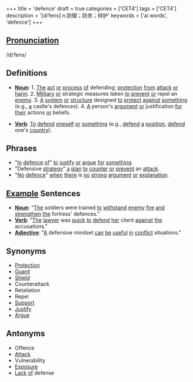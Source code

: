 +++
title = 'defence'
draft = true
categories = ['CET4']
tags = ['CET4']
description = '[diˈfens] n.防御；防务；辩护'
keywords = ['ai words', 'defence']
+++

## [Pronunciation](/post/pronunciation/)
/dɪˈfens/

## Definitions
- **[Noun](/post/noun/)**: 1. [The](/post/the/) [act](/post/act/) [or](/post/or/) [process](/post/process/) [of](/post/of/) defending; [protection](/post/protection/) [from](/post/from/) [attack](/post/attack/) [or](/post/or/) [harm](/post/harm/). 2. [Military](/post/military/) [or](/post/or/) strategic measures taken [to](/post/to/) [prevent](/post/prevent/) [or](/post/or/) repel an [enemy](/post/enemy/). 3. [A](/post/a/) [system](/post/system/) [or](/post/or/) [structure](/post/structure/) designed [to](/post/to/) [protect](/post/protect/) [against](/post/against/) [something](/post/something/) (e.g., [a](/post/a/) castle's defences). 4. [A](/post/a/) person's [argument](/post/argument/) [or](/post/or/) justification [for](/post/for/) [their](/post/their/) actions [or](/post/or/) beliefs.

- **[Verb](/post/verb/)**: [To](/post/to/) [defend](/post/defend/) [oneself](/post/oneself/) [or](/post/or/) [something](/post/something/) (e.g., [defend](/post/defend/) [a](/post/a/) [position](/post/position/), [defend](/post/defend/) one's [country](/post/country/)).

## Phrases
- "[In](/post/in/) [defence](/post/defence/) [of](/post/of/)" [to](/post/to/) [justify](/post/justify/) [or](/post/or/) [argue](/post/argue/) [for](/post/for/) [something](/post/something/).
- "Defensive [strategy](/post/strategy/)" [a](/post/a/) [plan](/post/plan/) [to](/post/to/) [counter](/post/counter/) [or](/post/or/) [prevent](/post/prevent/) an [attack](/post/attack/).
- "[No](/post/no/) [defence](/post/defence/)" [when](/post/when/) [there](/post/there/) is [no](/post/no/) [strong](/post/strong/) [argument](/post/argument/) [or](/post/or/) [explanation](/post/explanation/).

## [Example](/post/example/) Sentences
- **[Noun](/post/noun/)**: "[The](/post/the/) soldiers were trained [to](/post/to/) [withstand](/post/withstand/) [enemy](/post/enemy/) [fire](/post/fire/) [and](/post/and/) [strengthen](/post/strengthen/) [the](/post/the/) fortress' defences."
- **[Verb](/post/verb/)**: "[The](/post/the/) [lawyer](/post/lawyer/) was [quick](/post/quick/) [to](/post/to/) [defend](/post/defend/) [her](/post/her/) client [against](/post/against/) [the](/post/the/) accusations."
- **[Adjective](/post/adjective/)**: "[A](/post/a/) defensive mindset [can](/post/can/) [be](/post/be/) [useful](/post/useful/) [in](/post/in/) [conflict](/post/conflict/) situations."

## Synonyms
- [Protection](/post/protection/)
- [Guard](/post/guard/)
- [Shield](/post/shield/)
- Counterattack
- Retaliation
- Repel
- [Support](/post/support/)
- [Justify](/post/justify/)
- [Argue](/post/argue/)

## Antonyms
- Offence
- [Attack](/post/attack/)
- Vulnerability
- [Exposure](/post/exposure/)
- [Lack](/post/lack/) [of](/post/of/) defense
